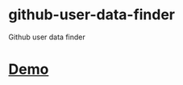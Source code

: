 # github-user-data-finder
Github user data finder


# [Demo](https://github-data-finder.netlify.app/)
